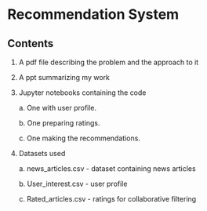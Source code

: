 # Recommendation System

## Contents
1. A pdf file describing the problem and the approach to it
2. A ppt summarizing my work
3. Jupyter notebooks containing the code
  
    a. One with user profile. 
    
    b. One preparing ratings.
    
    c. One making the recommendations.

4. Datasets used

    a. news_articles.csv - dataset containing news articles
    
    b. User_interest.csv - user profile
    
    c. Rated_articles.csv - ratings for collaborative filtering
